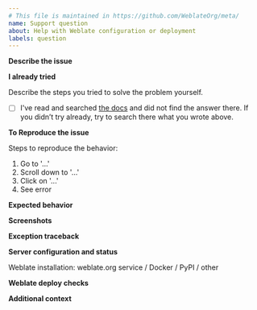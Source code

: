 ```yaml
---
# This file is maintained in https://github.com/WeblateOrg/meta/
name: Support question
about: Help with Weblate configuration or deployment
labels: question
---
```


<!--
Want your answer quickly and guaranteed? Visit https://weblate.org/support/ to reach our dedicated support team. As a subscriber, you will always have priority and help Weblate growing.
-->

<!--
Thank you for reporting an issue on Weblate! Here are a few things to note:

* This template will guide you to create a useful issue report, so please do NOT delete it.
* The description blocks like this one are comments and won't be shown in the issue once it’s created.
* Please write your text outside them or replace them.
* In case you are pasting logs, please place them inside tripple backticks:

```
log content
```
-->

**Describe the issue**

<!--
A clear and concise description of the problem you are facing.
-->

**I already tried**

Describe the steps you tried to solve the problem yourself.

- [ ] I've read and searched [the docs](https://docs.weblate.org/) and did not find the answer there.
      If you didn’t try already, try to search there what you wrote above.

**To Reproduce the issue**

Steps to reproduce the behavior:

1. Go to '...'
2. Scroll down to '...'
3. Click on '...'
4. See error

**Expected behavior**

<!--
A clear and concise description of what you expected to happen.
-->

**Screenshots**

<!--
If applicable, add screenshots to better explain your problem.
-->

**Exception traceback**

<!--
In case you observed server error or crash, please see
<https://docs.weblate.org/en/latest/contributing/debugging.html>
for information how to obtain that.
-->

**Server configuration and status**

Weblate installation: weblate.org service / Docker / PyPI / other

<!--
Please paste the output of `list_versions` command over here. Depending on
the installation these can be executed in a different way. Please consult
https://docs.weblate.org/en/latest/admin/management.html for more details.

On pip installed Weblate:

weblate list_versions

On Git checkout:

./manage.py list_versions

Using docker-compose:

docker-compose exec --user weblate weblate weblate list_versions
-->

**Weblate deploy checks**

<!--
Please paste the output of check --deploy command over here. Depending on
the installation, these can be executed in a different way. Please consult
https://docs.weblate.org/en/latest/admin/management.html for more details.

On pip installed Weblate:

weblate check --deploy

On Git checkout:

./manage.py check --deploy

Using docker-compose:

docker-compose exec --user weblate weblate weblate check --deploy
-->

**Additional context**

<!--
Add any other context about the problem here.
-->
